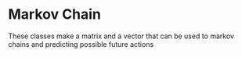 # Markov Chain

These classes make a matrix and a vector that can be used to markov chains and predicting possible future actions
